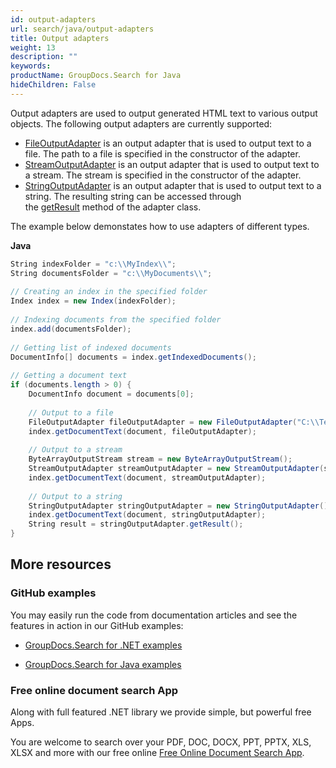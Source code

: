 ```yaml
---
id: output-adapters
url: search/java/output-adapters
title: Output adapters
weight: 13
description: ""
keywords: 
productName: GroupDocs.Search for Java
hideChildren: False
---
```

Output adapters are used to output generated HTML text to various output objects. The following output adapters are currently supported:

*   [FileOutputAdapter](https://apireference.groupdocs.com/search/java/com.groupdocs.search.common/FileOutputAdapter) is an output adapter that is used to output text to a file. The path to a file is specified in the constructor of the adapter.
*   [StreamOutputAdapter](https://apireference.groupdocs.com/search/java/com.groupdocs.search.common/StreamOutputAdapter) is an output adapter that is used to output text to a stream. The stream is specified in the constructor of the adapter.
*   [StringOutputAdapter](https://apireference.groupdocs.com/search/java/com.groupdocs.search.common/StringOutputAdapter) is an output adapter that is used to output text to a string. The resulting string can be accessed through the [getResult](https://apireference.groupdocs.com/search/java/com.groupdocs.search.common/StringOutputAdapter#getResult()) method of the adapter class.

The example below demonstates how to use adapters of different types.

**Java**

```csharp
String indexFolder = "c:\\MyIndex\\";
String documentsFolder = "c:\\MyDocuments\\";
 
// Creating an index in the specified folder
Index index = new Index(indexFolder);
 
// Indexing documents from the specified folder
index.add(documentsFolder);
 
// Getting list of indexed documents
DocumentInfo[] documents = index.getIndexedDocuments();
 
// Getting a document text
if (documents.length > 0) {
    DocumentInfo document = documents[0];
 
    // Output to a file
    FileOutputAdapter fileOutputAdapter = new FileOutputAdapter("C:\\Text.html");
    index.getDocumentText(document, fileOutputAdapter);
 
    // Output to a stream
    ByteArrayOutputStream stream = new ByteArrayOutputStream();
    StreamOutputAdapter streamOutputAdapter = new StreamOutputAdapter(stream);
    index.getDocumentText(document, streamOutputAdapter);
 
    // Output to a string
    StringOutputAdapter stringOutputAdapter = new StringOutputAdapter();
    index.getDocumentText(document, stringOutputAdapter);
    String result = stringOutputAdapter.getResult();
}
```

## More resources

### GitHub examples

You may easily run the code from documentation articles and see the features in action in our GitHub examples:

*   [GroupDocs.Search for .NET examples](https://github.com/groupdocs-search/GroupDocs.Search-for-.NET)
    
*   [GroupDocs.Search for Java examples](https://github.com/groupdocs-search/GroupDocs.Search-for-Java)
    

### Free online document search App

Along with full featured .NET library we provide simple, but powerful free Apps.

You are welcome to search over your PDF, DOC, DOCX, PPT, PPTX, XLS, XLSX and more with our free online [Free Online Document Search App](https://products.groupdocs.app/search).

